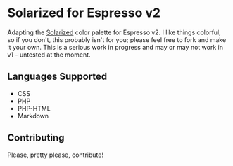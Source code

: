Solarized for Espresso v2
=========================

Adapting the [Solarized](http://ethanschoonover.com/solarized) color palette for Espresso v2. I like things colorful, so if you don't, this probably isn't for you; please feel free to fork and make it your own. This is a serious work in progress and may or may not work in v1 - untested at the moment.


Languages Supported
-------------------

* CSS
* PHP
* PHP-HTML
* Markdown


Contributing
------------

Please, pretty please, contribute!